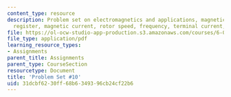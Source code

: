 ```yaml
---
content_type: resource
description: Problem set on electromagnetics and applications, magnetic field, load
  register, magnetic current, rotor speed, frequency, terminal current, and torque.
file: https://ol-ocw-studio-app-production.s3.amazonaws.com/courses/6-013-electromagnetics-and-applications-fall-2005/31dcbf6230ff68b6349396cb24cf22b6_ps10.pdf
file_type: application/pdf
learning_resource_types:
- Assignments
parent_title: Assignments
parent_type: CourseSection
resourcetype: Document
title: 'Problem Set #10'
uid: 31dcbf62-30ff-68b6-3493-96cb24cf22b6
---
```

